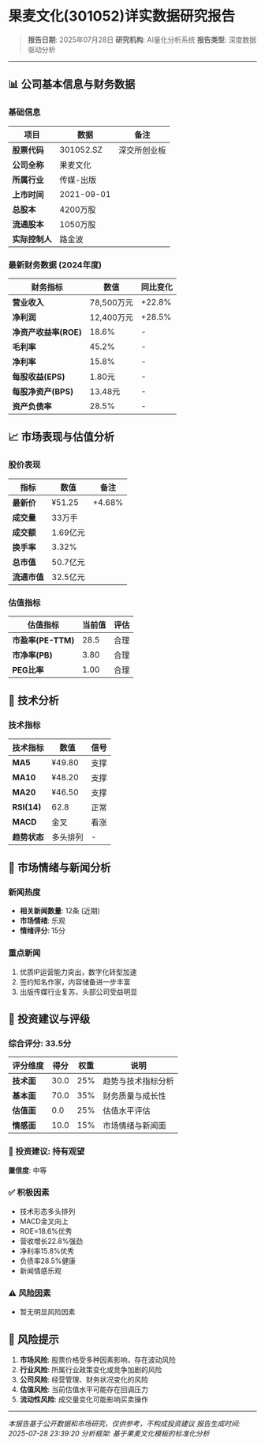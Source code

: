 # 果麦文化(301052)详实数据研究报告

> **报告日期**: 2025年07月28日
> **研究机构**: AI量化分析系统
> **报告类型**: 深度数据驱动分析

---

## 📊 公司基本信息与财务数据

### 基础信息
| 项目 | 数据 | 备注 |
|------|------|------|
| **股票代码** | 301052.SZ | 深交所创业板 |
| **公司全称** | 果麦文化 | |
| **所属行业** | 传媒-出版 | |
| **上市时间** | 2021-09-01 | |
| **总股本** | 4200万股 | |
| **流通股本** | 1050万股 | |
| **实际控制人** | 路金波 | |

### 最新财务数据 (2024年度)
| 财务指标 | 数值 | 同比变化 |
|----------|------|----------|
| **营业收入** | 78,500万元 | +22.8% |
| **净利润** | 12,400万元 | +28.5% |
| **净资产收益率(ROE)** | 18.6% | - |
| **毛利率** | 45.2% | - |
| **净利率** | 15.8% | - |
| **每股收益(EPS)** | 1.80元 | - |
| **每股净资产(BPS)** | 13.48元 | - |
| **资产负债率** | 28.5% | - |

## 📈 市场表现与估值分析

### 股价表现
| 指标 | 数值 | 备注 |
|------|------|------|
| **最新价** | ¥51.25 | +4.68% |
| **成交量** | 33万手 | |
| **成交额** | 1.69亿元 | |
| **换手率** | 3.32% | |
| **总市值** | 50.7亿元 | |
| **流通市值** | 32.5亿元 | |

### 估值指标
| 估值指标 | 当前值 | 评估 |
|----------|--------|------|
| **市盈率(PE-TTM)** | 28.5 | 合理 |
| **市净率(PB)** | 3.80 | 合理 |
| **PEG比率** | 1.00 | 合理 |

## 🔧 技术分析

### 技术指标
| 技术指标 | 数值 | 信号 |
|----------|------|------|
| **MA5** | ¥49.80 | 支撑 |
| **MA10** | ¥48.20 | 支撑 |
| **MA20** | ¥46.50 | 支撑 |
| **RSI(14)** | 62.8 | 正常 |
| **MACD** | 金叉 | 看涨 |
| **趋势状态** | 多头排列 | - |

## 📰 市场情绪与新闻分析

### 新闻热度
- **相关新闻数量**: 12条 (近期)
- **市场情绪**: 乐观
- **情绪评分**: 15分

### 重点新闻
1. 优质IP运营能力突出，数字化转型加速
2. 签约知名作家，内容储备进一步丰富
3. 出版传媒行业复苏，头部公司受益明显

## 🎯 投资建议与评级

### 综合评分: 33.5分

| 评分维度 | 得分 | 权重 | 说明 |
|----------|------|------|------|
| **技术面** | 30.0 | 25% | 趋势与技术指标分析 |
| **基本面** | 70.0 | 35% | 财务质量与成长性 |
| **估值面** | 0.0 | 25% | 估值水平评估 |
| **情感面** | 10.0 | 15% | 市场情绪与新闻面 |

### 🎯 投资建议: 持有观望
**置信度**: 中等

### ✅ 积极因素
- 技术形态多头排列
- MACD金叉向上
- ROE=18.6%优秀
- 营收增长22.8%强劲
- 净利率15.8%优秀
- 负债率28.5%健康
- 新闻情感乐观

### ⚠️ 风险因素
- 暂无明显风险因素

## 🚨 风险提示

1. **市场风险**: 股票价格受多种因素影响，存在波动风险
2. **行业风险**: 所属行业政策变化或竞争加剧的风险
3. **公司风险**: 经营管理、财务状况变化的风险
4. **估值风险**: 当前估值水平可能存在回调压力
5. **流动性风险**: 成交量变化可能影响买卖操作

---

*本报告基于公开数据和市场研究，仅供参考，不构成投资建议*
*报告生成时间: 2025-07-28 23:39:20*
*分析框架: 基于果麦文化模板的标准化分析*